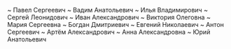 ~ Павел Сергеевич
~ Вадим Анатольевич
~ Илья Владимирович
~ Сергей Леонидович
~ Иван Александрович
~ Виктория Олеговна
~ Мария Сергеевна
~ Богдан Дмитриевич
~ Евгений Николаевич
~ Антон Сергеевич
~ Артём Александрович
~ Анна Александровна
~ Юрий Анатольевич